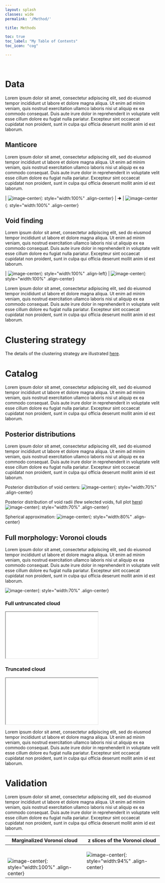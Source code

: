 ```yaml
---
layout: splash
classes: wide
permalink: '/Method/'

title: Methods

toc: true
toc_label: "My Table of Contents"
toc_icon: "cog"

---
```


<br>

# Data

Lorem ipsum dolor sit amet, consectetur adipiscing elit, sed do eiusmod tempor incididunt ut labore et dolore magna aliqua. Ut enim ad minim veniam, quis nostrud exercitation ullamco laboris nisi ut aliquip ex ea commodo consequat. Duis aute irure dolor in reprehenderit in voluptate velit esse cillum dolore eu fugiat nulla pariatur. Excepteur sint occaecat cupidatat non proident, sunt in culpa qui officia deserunt mollit anim id est laborum.


## Manticore

Lorem ipsum dolor sit amet, consectetur adipiscing elit, sed do eiusmod tempor incididunt ut labore et dolore magna aliqua. Ut enim ad minim veniam, quis nostrud exercitation ullamco laboris nisi ut aliquip ex ea commodo consequat. Duis aute irure dolor in reprehenderit in voluptate velit esse cillum dolore eu fugiat nulla pariatur. Excepteur sint occaecat cupidatat non proident, sunt in culpa qui officia deserunt mollit anim id est laborum.

| ![image-center](/assets/images/"2Mpp".png){: style="width:100%" .align-center} | 🠊 |  ![image-center](/assets/gifs/mcmc_field_full_box.gif){: style="width:100%" .align-center}



## Void finding

Lorem ipsum dolor sit amet, consectetur adipiscing elit, sed do eiusmod tempor incididunt ut labore et dolore magna aliqua. Ut enim ad minim veniam, quis nostrud exercitation ullamco laboris nisi ut aliquip ex ea commodo consequat. Duis aute irure dolor in reprehenderit in voluptate velit esse cillum dolore eu fugiat nulla pariatur. Excepteur sint occaecat cupidatat non proident, sunt in culpa qui officia deserunt mollit anim id est laborum.



| ![image-center](/assets/gifs/mcmc_field_full_box_withVoids30_NoneMpch.gif){: style="width:100%" .align-left}  |  ![image-center](/assets/images/centers_voids30_NoneMpch_fullBox.png){: style="width:100%" .align-center}
 

Lorem ipsum dolor sit amet, consectetur adipiscing elit, sed do eiusmod tempor incididunt ut labore et dolore magna aliqua. Ut enim ad minim veniam, quis nostrud exercitation ullamco laboris nisi ut aliquip ex ea commodo consequat. Duis aute irure dolor in reprehenderit in voluptate velit esse cillum dolore eu fugiat nulla pariatur. Excepteur sint occaecat cupidatat non proident, sunt in culpa qui officia deserunt mollit anim id est laborum.







# Clustering strategy

The details of the clustering strategy are illustrated [here](Clustering.md).

# Catalog

Lorem ipsum dolor sit amet, consectetur adipiscing elit, sed do eiusmod tempor incididunt ut labore et dolore magna aliqua. Ut enim ad minim veniam, quis nostrud exercitation ullamco laboris nisi ut aliquip ex ea commodo consequat. Duis aute irure dolor in reprehenderit in voluptate velit esse cillum dolore eu fugiat nulla pariatur. Excepteur sint occaecat cupidatat non proident, sunt in culpa qui officia deserunt mollit anim id est laborum.


## Posterior distributions

Lorem ipsum dolor sit amet, consectetur adipiscing elit, sed do eiusmod tempor incididunt ut labore et dolore magna aliqua. Ut enim ad minim veniam, quis nostrud exercitation ullamco laboris nisi ut aliquip ex ea commodo consequat. Duis aute irure dolor in reprehenderit in voluptate velit esse cillum dolore eu fugiat nulla pariatur. Excepteur sint occaecat cupidatat non proident, sunt in culpa qui officia deserunt mollit anim id est laborum.

Posterior distribution of void centers:
![image-center](../assets/gifs/voids_centers_KDE.gif){: style="width:70%" .align-center}

Posterior distribution of void radii (few selected voids, full plot [here](/RadiusPosterior))
![image-center](../assets/gifs/radius_distribution.png){: style="width:70%" .align-center}

Spherical approximation:
![image-center](../assets/gifs/all_voids_redshift_colorscale.gif){: style="width:80%" .align-center}




## Full morphology: Voronoi clouds

Lorem ipsum dolor sit amet, consectetur adipiscing elit, sed do eiusmod tempor incididunt ut labore et dolore magna aliqua. Ut enim ad minim veniam, quis nostrud exercitation ullamco laboris nisi ut aliquip ex ea commodo consequat. Duis aute irure dolor in reprehenderit in voluptate velit esse cillum dolore eu fugiat nulla pariatur. Excepteur sint occaecat cupidatat non proident, sunt in culpa qui officia deserunt mollit anim id est laborum.

![image-center](/assets/gifs/void_7_VoronoiCells_avg_field.gif){: style="width:70%" .align-center}


### Full untruncated cloud

<iframe id="inlineFrameExample"
    title="Inline Frame Example"
    src="../assets/html_files/void_7_Voronoi_cloud_N32.html"
    >
</iframe>


### Truncated cloud

<iframe id="inlineFrameExample"
    title="Inline Frame Example"
    src="../assets/html_files/void_7_Voronoi_cloud_N32_pmin0.38.html"
    >
</iframe>


Lorem ipsum dolor sit amet, consectetur adipiscing elit, sed do eiusmod tempor incididunt ut labore et dolore magna aliqua. Ut enim ad minim veniam, quis nostrud exercitation ullamco laboris nisi ut aliquip ex ea commodo consequat. Duis aute irure dolor in reprehenderit in voluptate velit esse cillum dolore eu fugiat nulla pariatur. Excepteur sint occaecat cupidatat non proident, sunt in culpa qui officia deserunt mollit anim id est laborum.


# Validation

Lorem ipsum dolor sit amet, consectetur adipiscing elit, sed do eiusmod tempor incididunt ut labore et dolore magna aliqua. Ut enim ad minim veniam, quis nostrud exercitation ullamco laboris nisi ut aliquip ex ea commodo consequat. Duis aute irure dolor in reprehenderit in voluptate velit esse cillum dolore eu fugiat nulla pariatur. Excepteur sint occaecat cupidatat non proident, sunt in culpa qui officia deserunt mollit anim id est laborum.


| <center>Marginalized Voronoi cloud</center>  | <center> z slices of the Voronoi cloud </center>  |
|---|---|
| <br/><br/> ![image-center](/assets/images/void_7_contours_avg_field.png){: style="width:100%" .align-center}  |  ![image-center](/assets/gifs/void_7_z_slices.gif){: style="width:94%" .align-center}

